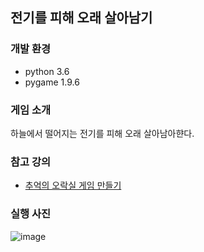 ## 전기를 피해 오래 살아남기

### 개발 환경
- python 3.6
- pygame 1.9.6

### 게임 소개
하늘에서 떨어지는 전기를 피해 오래 살아남아햔다.

### 참고 강의
- [추억의 오락실 게임 만들기](https://www.inflearn.com/course/%EB%82%98%EB%8F%84%EC%BD%94%EB%94%A9-%ED%8C%8C%EC%9D%B4%EC%8D%AC-%ED%99%9C%EC%9A%A9%ED%8E%B8-1)

### 실행 사진
![image](https://user-images.githubusercontent.com/87067974/149821858-e2ca9959-00d5-480c-9b98-f6024997c2c6.png)
